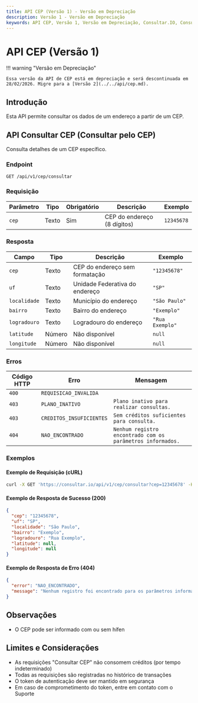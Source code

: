 ```yaml
---
title: API CEP (Versão 1) - Versão em Depreciação
description: Versão 1 - Versão em Depreciação
keywords: API CEP, Versão 1, Versão em Depreciação, Consultar.IO, Consultar IO
---
```


# API CEP (Versão 1)

!!! warning "Versão em Depreciação"

    Essa versão da API de CEP está em depreciação e será descontinuada em 28/02/2026. Migre para a [Versão 2](../../api/cep.md).

## Introdução

Esta API permite consultar os dados de um endereço a partir de um CEP.

## API Consultar CEP (Consultar pelo CEP)

Consulta detalhes de um CEP específico.

### Endpoint

`GET /api/v1/cep/consultar`

### Requisição

| Parâmetro | Tipo  | Obrigatório | Descrição                   | Exemplo    |
| --------- | ----- | ----------- | --------------------------- | ---------- |
| `cep`     | Texto | Sim         | CEP do endereço (8 dígitos) | `12345678` |

### Resposta

| Campo | Tipo | Descrição | Exemplo |
| --- | --- | --- | --- |
| `cep` | Texto | CEP do endereço sem formatação | `"12345678"` |
| `uf` | Texto | Unidade Federativa do endereço | `"SP"` |
| `localidade` | Texto | Município do endereço | `"São Paulo"` |
| `bairro` | Texto | Bairro do endereço | `"Exemplo"` |
| `logradouro` | Texto | Logradouro do endereço | `"Rua Exemplo"` |
| `latitude` | Número | Não disponível | `null` |
| `longitude` | Número | Não disponível | `null` |

### Erros

| Código HTTP | Erro | Mensagem |
| --- | --- | --- |
| `400` | `REQUISICAO_INVALIDA` |  |
| `403` | `PLANO_INATIVO` | `Plano inativo para realizar consultas.` |
| `403` | `CREDITOS_INSUFICIENTES` | `Sem créditos suficientes para consulta.` |
| `404` | `NAO_ENCONTRADO` | `Nenhum registro encontrado com os parâmetros informados.` |

### Exemplos

#### Exemplo de Requisição (cURL)

```bash
curl -X GET 'https://consultar.io/api/v1/cep/consultar?cep=12345678' -H 'Authorization: Token <seu-token>'
```

#### Exemplo de Resposta de Sucesso (200)

```json
{
  "cep": "12345678",
  "uf": "SP",
  "localidade": "São Paulo",
  "bairro": "Exemplo",
  "logradouro": "Rua Exemplo",
  "latitude": null,
  "longitude": null
}
```

#### Exemplo de Resposta de Erro (404)

```json
{
  "error": "NAO_ENCONTRADO",
  "message": "Nenhum registro foi encontrado para os parâmetros informados."
}
```

## Observações

- O CEP pode ser informado com ou sem hífen

## Limites e Considerações

- As requisições "Consultar CEP" não consomem créditos (por tempo indeterminado)
- Todas as requisições são registradas no histórico de transações
- O token de autenticação deve ser mantido em segurança
- Em caso de comprometimento do token, entre em contato com o Suporte
